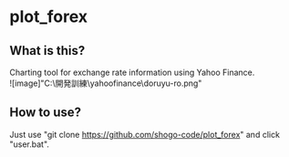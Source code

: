 # plot_forex  
## What is this?  
Charting tool for exchange rate information using Yahoo Finance.  
![image]"C:\開発訓練\yahoofinance\doruyu-ro.png"
## How to use?  
Just use "git clone https://github.com/shogo-code/plot_forex" and click "user.bat".  
